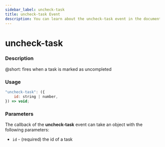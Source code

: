 ```yaml
---
sidebar_label: uncheck-task
title: uncheck-task Event
description: You can learn about the uncheck-task event in the documentation of the DHTMLX JavaScript To Do List library. Browse developer guides and API reference, try out code examples and live demos, and download a free 30-day evaluation version of DHTMLX To Do List.
---
```


# uncheck-task

### Description

@short: fires when a task is marked as uncompleted

### Usage

~~~js
"uncheck-task": ({
    id: string | number,
}) => void;
~~~

### Parameters

The callback of the **uncheck-task** event can take an object with the following parameters:

- `id` - (required) the id of a task